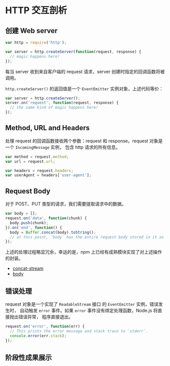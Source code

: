 # HTTP 交互剖析

## 创建 Web server

```js
var http = require('http');

var server = http.createServer(function(request, response) {
  // magic happens here!
});
```

每当 server 收到来自客户端的 request 请求，server 创建时指定的回调函数将被调用。

`http.createServer()` 的返回值是一个 `EventEmitter` 实例对象，上述代码等价：

```js
var server = http.createServer();
server.on('request', function(request, response) {
  // the same kind of magic happens here!
});
```

## Method, URL and Headers

处理 request 的回调函数接收两个参数：request 和 response。request 对象是一个 `IncomingMessage` 实例，
包含 http 请求的所有信息。

```js
var method = request.method;
var url = request.url;

var headers = request.headers;
var userAgent = headers['user-agent'];
```

## Request Body

对于 POST、PUT 类型的请求，我们需要提取请求中的数据。

```js
var body = [];
request.on('data', function(chunk) {
  body.push(chunk);
}).on('end', function() {
  body = Buffer.concat(body).toString();
  // at this point, `body` has the entire request body stored in it as a string
});
```

上述的处理过程略显冗余，幸运的是，npm 上已经有成熟模块实现了对上述操作的封装。

+ [concat-stream](https://www.npmjs.com/package/concat-stream)
+ [body](https://www.npmjs.com/package/body)


## 错误处理

request 对象是一个实现了 `ReadableStream` 接口 的 `EventEmitter` 实例，错误发生时，
自动触发 `error` 事件。如果 `error` 事件没有绑定处理函数，Node.js 将直接抛出错误异常，
程序直接退出。

```js
request.on('error', function(err) {
  // This prints the error message and stack trace to `stderr`.
  console.error(err.stack);
});
```

## 阶段性成果展示



